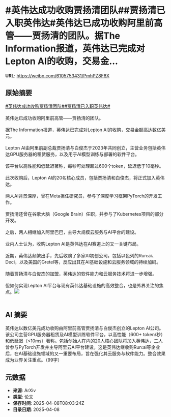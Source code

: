# #英伟达成功收购贾扬清团队##贾扬清已入职英伟达#英伟达已成功收购阿里前高管——贾扬清的团队。据The Information报道，英伟达已完成对Lepton AI的收购，交易金...

**URL**: https://weibo.com/6105753431/PmhPZ8F8X

## 原始摘要

<a href="https://m.weibo.cn/search?containerid=231522type%3D1%26t%3D10%26q%3D%23%E8%8B%B1%E4%BC%9F%E8%BE%BE%E6%88%90%E5%8A%9F%E6%94%B6%E8%B4%AD%E8%B4%BE%E6%89%AC%E6%B8%85%E5%9B%A2%E9%98%9F%23&amp;extparam=%23%E8%8B%B1%E4%BC%9F%E8%BE%BE%E6%88%90%E5%8A%9F%E6%94%B6%E8%B4%AD%E8%B4%BE%E6%89%AC%E6%B8%85%E5%9B%A2%E9%98%9F%23" data-hide=""><span class="surl-text">#英伟达成功收购贾扬清团队#</span></a><a href="https://m.weibo.cn/search?containerid=231522type%3D1%26t%3D10%26q%3D%23%E8%B4%BE%E6%89%AC%E6%B8%85%E5%B7%B2%E5%85%A5%E8%81%8C%E8%8B%B1%E4%BC%9F%E8%BE%BE%23&amp;extparam=%23%E8%B4%BE%E6%89%AC%E6%B8%85%E5%B7%B2%E5%85%A5%E8%81%8C%E8%8B%B1%E4%BC%9F%E8%BE%BE%23" data-hide=""><span class="surl-text">#贾扬清已入职英伟达#</span></a><br><br>英伟达已成功收购阿里前高管——贾扬清的团队。<br><br>据The Information报道，英伟达已完成对Lepton AI的收购，交易金额高达数亿美元。<br><br>Lepton AI由阿里前副总裁贾扬清与白俊杰于2023年共同创立，主营业务包括英伟达GPU服务器的租赁服务，以及用于AI模型训练与部署的软件平台。<br><br>该平台以高性能和低延迟著称，每秒可处理超过600个token，延迟低于10毫秒。<br><br>此次收购后，Lepton AI的20名核心成员，包括贾扬清和白俊杰，将正式加入英伟达。<br><br>两人AI背景深厚，曾在Meta担任研究员，参与了深度学习框架PyTorch的开发工作。<br><br>贾扬清还曾在谷歌大脑（Google Brain）任职，并参与了Kubernetes项目的部分开发。<br><br>之后，两人相继加入阿里巴巴，主导大规模云服务与AI平台的建设。<br><br>业内人士认为，收购Lepton AI是英伟达在AI赛道上的又一关键布局。<br><br>近期，英伟达频繁出手，先后收购了多家AI初创公司，包括以色列的Run:ai、Deci，以及美国的Gretel等，反应出其在AI基础设施和云服务领域的持续加码。<br><br>随着贾扬清与白俊杰的加盟，英伟达的软件能力和云服务技术将进一步增强。<br><br>但如何实现Lepton AI平台与现有英伟达基础设施的高效整合，也是外界关注的焦点。<img style="" src="https://tvax4.sinaimg.cn/large/006Fd7o3gy1i098iwdtdfj30ew0ewwj7.jpg" referrerpolicy="no-referrer"><br><br>

## AI 摘要

英伟达以数亿美元成功收购由阿里前高管贾扬清与白俊杰创立的Lepton AI公司。该公司主营GPU服务器租赁及AI模型训练软件平台，以高性能（600+ token/秒）和低延迟（<10ms）著称。包括创始人在内的20人核心团队将加入英伟达，二人曾参与PyTorch开发并主导阿里云AI平台建设。这是英伟达继收购Run:ai等企业后，在AI基础设施领域的又一重要布局，旨在强化其云服务与软件能力。整合效果成为业界关注重点。（99字）

## 元数据

- **来源**: ArXiv
- **类型**: 论文
- **保存时间**: 2025-04-08T08:03:24Z
- **目录日期**: 2025-04-08
